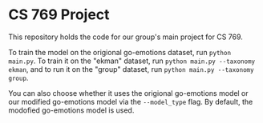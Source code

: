 
# CS 769 Project

This repository holds the code for our group's main project for CS 769.

To train the model on the origional go-emotions dataset, run `python main.py`. To train it on the "ekman" dataset, run `python main.py --taxonomy ekman`, and to run it on the "group" dataset, run `python main.py --taxonomy group`.

You can also choose whether it uses the origional go-emotions model or our modified go-emotions model via the `--model_type` flag. By default, the modofied go-emotions model is used.
